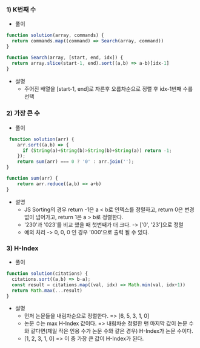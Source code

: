 ### 1) K번째 수
- 풀이
```javascript
function solution(array, commands) {
  return commands.map((command) => Search(array, command))
}

function Search(array, [start, end, idx]) {
  return array.slice(start-1, end).sort((a,b) => a-b)[idx-1]
}
  ```
- 설명
  * 주어진 배열을 [start-1, end]로 자른후 오름차순으로 정렬 후 idx-1번째 수를 선택

### 2) 가장 큰 수
- 풀이
```javascript
 function solution(arr) {
    arr.sort((a,b) => {
      if (String(a)+String(b)>String(b)+String(a)) return -1;
    });
    return sum(arr) === 0 ? '0' : arr.join('');
}

function sum(arr) {
    return arr.reduce((a,b) => a+b)
}
```
- 설명
  * JS Sorting의 경우 return -1은 a < b로 인덱스를 정렬하고, return 0은 변경 없이 넘어가고, return 1은 a > b로 정렬한다.
  * '230'과 '023'를 비교 했을 때 첫번째가 더 크다.  -> ['0', '23']으로 정렬
  * 예외 처리 -> 0, 0, 0 인 경우 '000'으로 출력 될 수 있다.

### 3)  H-Index
- 풀이
```javascript
function solution(citations) {
  citations.sort((a,b) => b-a);
  const result = citations.map((val, idx) => Math.min(val, idx+1))
  return Math.max(...result)
}
```
- 설명
  * 먼저 논문들을 내림차순으로 정렬한다. => [6, 5, 3, 1, 0]
  * 논문 수는 max H-Index 값이다. => 내림차순 정렬한 맨 마지막 값이 논문 수와 같다면(제일 작은 인용 수가 논문 수와 같은 경우) H-Index가 논문 수이다.
  * [1, 2, 3, 1, 0] => 이 중 가장 큰 값이 H-Index가 된다.

